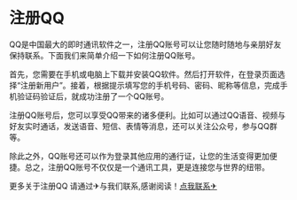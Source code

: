 # 注册QQ

QQ是中国最大的即时通讯软件之一，注册QQ账号可以让您随时随地与亲朋好友保持联系。下面我们来简单介绍一下如何注册QQ账号。

首先，您需要在手机或电脑上下载并安装QQ软件。然后打开软件，在登录页面选择“注册新用户”。接着，根据提示填写您的手机号码、密码、昵称等信息，完成手机验证码验证后，就成功注册了一个QQ账号。

注册QQ账号后，您可以享受QQ带来的诸多便利。比如可以通过QQ语音、视频与好友实时通话，发送语音、短信、表情等消息，还可以关注公众号，参与QQ群等。

除此之外，QQ账号还可以作为登录其他应用的通行证，让您的生活变得更加便捷。总之，注册QQ账号不仅仅是一个通讯工具，更是连接您与世界的纽带。

更多关于注册QQ 请通过✈与我们联系,感谢阅读！[点我联系✈](https://img.k02.cc)